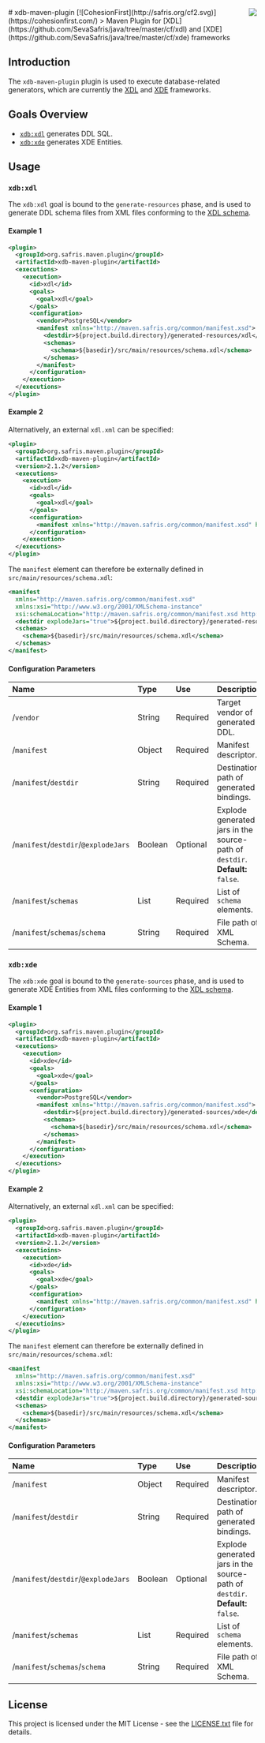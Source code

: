 <img src="http://safris.org/logo.png" align="right" />
# xdb-maven-plugin [![CohesionFirst](http://safris.org/cf2.svg)](https://cohesionfirst.com/)
> Maven Plugin for [XDL](https://github.com/SevaSafris/java/tree/master/cf/xdl) and [XDE](https://github.com/SevaSafris/java/tree/master/cf/xde) frameworks

## Introduction

The `xdb-maven-plugin` plugin is used to execute database-related generators, which are currently the [XDL](https://github.com/SevaSafris/java/tree/master/cf/xdl) and [XDE](https://github.com/SevaSafris/java/tree/master/cf/xde) frameworks.

## Goals Overview

* [`xdb:xdl`](https://github.com/SevaSafris/java/tree/master/maven/plugin/xdb-maven-plugin#xdbxdl) generates DDL SQL.
* [`xdb:xde`](https://github.com/SevaSafris/java/tree/master/maven/plugin/xdb-maven-plugin#xdbxde) generates XDE Entities.

## Usage

### `xdb:xdl`

The `xdb:xdl` goal is bound to the `generate-resources` phase, and is used to generate DDL schema files from XML files conforming to the [XDL schema](http://cf.safris.org/xdl.xsd).

#### Example 1

```xml
<plugin>
  <groupId>org.safris.maven.plugin</groupId>
  <artifactId>xdb-maven-plugin</artifactId>
  <executions>
    <execution>
      <id>xdl</id>
      <goals>
        <goal>xdl</goal>
      </goals>
      <configuration>
        <vendor>PostgreSQL</vendor>
        <manifest xmlns="http://maven.safris.org/common/manifest.xsd">
          <destdir>${project.build.directory}/generated-resources/xdl</destdir>
          <schemas>
            <schema>${basedir}/src/main/resources/schema.xdl</schema>
          </schemas>
        </manifest>
      </configuration>
    </execution>
  </executions>
</plugin>
```

#### Example 2

Alternatively, an external `xdl.xml` can be specified:

```xml
<plugin>
  <groupId>org.safris.maven.plugin</groupId>
  <artifactId>xdb-maven-plugin</artifactId>
  <version>2.1.2</version>
  <executions>
    <execution>
      <id>xdl</id>
      <goals>
        <goal>xdl</goal>
      </goals>
      <configuration>
        <manifest xmlns="http://maven.safris.org/common/manifest.xsd" href="${basedir}/src/main/resources/schema.xdl"/>
      </configuration>
    </execution>
  </executions>
</plugin>
```

The `manifest` element can therefore be externally defined in `src/main/resources/schema.xdl`:

```xml
<manifest
  xmlns="http://maven.safris.org/common/manifest.xsd"
  xmlns:xsi="http://www.w3.org/2001/XMLSchema-instance"
  xsi:schemaLocation="http://maven.safris.org/common/manifest.xsd http://maven.safris.org/common/manifest.xsd">
  <destdir explodeJars="true">${project.build.directory}/generated-resources/xdl</destdir>
  <schemas>
    <schema>${basedir}/src/main/resources/schema.xdl</schema>
  </schemas>
</manifest>
```

#### Configuration Parameters

| Name                                 | Type          | Use      | Description                                                                   |
|:-------------------------------------|:--------------|:---------|:------------------------------------------------------------------------------|
| /`vendor  `                          | String        | Required | Target vendor of generated DDL.                                               |
| /`manifest`                          | Object        | Required | Manifest descriptor.                                                          |
| /`manifest`/`destdir`                | String        | Required | Destination path of generated bindings.                                       |
| /`manifest`/`destdir`/`@explodeJars` | Boolean       | Optional | Explode generated jars in the source-path of `destdir`. **Default:** `false`. |
| /`manifest`/`schemas`                | List          | Required | List of `schema` elements.                                                    |
| /`manifest`/`schemas`/`schema`       | String        | Required | File path of XML Schema.                                                      |

### `xdb:xde`

The `xdb:xde` goal is bound to the `generate-sources` phase, and is used to generate XDE Entities from XML files conforming to the [XDL schema](http://cf.safris.org/xdl.xsd).

#### Example 1

```xml
<plugin>
  <groupId>org.safris.maven.plugin</groupId>
  <artifactId>xdb-maven-plugin</artifactId>
  <executions>
    <execution>
      <id>xde</id>
      <goals>
        <goal>xde</goal>
      </goals>
      <configuration>
        <vendor>PostgreSQL</vendor>
        <manifest xmlns="http://maven.safris.org/common/manifest.xsd">
          <destdir>${project.build.directory}/generated-sources/xde</destdir>
          <schemas>
            <schema>${basedir}/src/main/resources/schema.xdl</schema>
          </schemas>
        </manifest>
      </configuration>
    </execution>
  </executions>
</plugin>
```

#### Example 2

Alternatively, an external `xdl.xml` can be specified:

```xml
<plugin>
  <groupId>org.safris.maven.plugin</groupId>
  <artifactId>xdb-maven-plugin</artifactId>
  <version>2.1.2</version>
  <executioins>
    <execution>
      <id>xde</id>
      <goals>
        <goal>xde</goal>
      </goals>
      <configuration>
        <manifest xmlns="http://maven.safris.org/common/manifest.xsd" href="${basedir}/src/main/resources/schema.xdl"/>
      </configuration>
    </execution>
  </executioins>
</plugin>
```

The `manifest` element can therefore be externally defined in `src/main/resources/schema.xdl`:

```xml
<manifest
  xmlns="http://maven.safris.org/common/manifest.xsd"
  xmlns:xsi="http://www.w3.org/2001/XMLSchema-instance"
  xsi:schemaLocation="http://maven.safris.org/common/manifest.xsd http://maven.safris.org/common/manifest.xsd">
  <destdir explodeJars="true">${project.build.directory}/generated-sources/xde</destdir>
  <schemas>
    <schema>${basedir}/src/main/resources/schema.xdl</schema>
  </schemas>
</manifest>
```

#### Configuration Parameters

| Name                                 | Type          | Use      | Description                                                                   |
|:-------------------------------------|:--------------|:---------|:------------------------------------------------------------------------------|
| /`manifest`                          | Object        | Required | Manifest descriptor.                                                          |
| /`manifest`/`destdir`                | String        | Required | Destination path of generated bindings.                                       |
| /`manifest`/`destdir`/`@explodeJars` | Boolean       | Optional | Explode generated jars in the source-path of `destdir`. **Default:** `false`. |
| /`manifest`/`schemas`                | List          | Required | List of `schema` elements.                                                    |
| /`manifest`/`schemas`/`schema`       | String        | Required | File path of XML Schema.                                                      |

## License

This project is licensed under the MIT License - see the [LICENSE.txt](LICENSE.txt) file for details.
